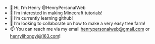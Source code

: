 - 👋 Hi, I’m Henry @HenryPersonalWeb
- 👀 I’m interested in making Minecraft tutorials!
- 🌱 I’m currently learning github!
- 💞️ I’m looking to collaborate on how to make a very easy tree farm!
- 📫 You can reach me via my email henrypersonalweb@gmail.com or henrylihongyi@163.com!

<!---
HenryPersonalWeb/HenryPersonalWeb is a ✨ special ✨ repository because its `README.md` (this file) appears on your GitHub profile.
You can click the Preview link to take a look at your changes.
--->

